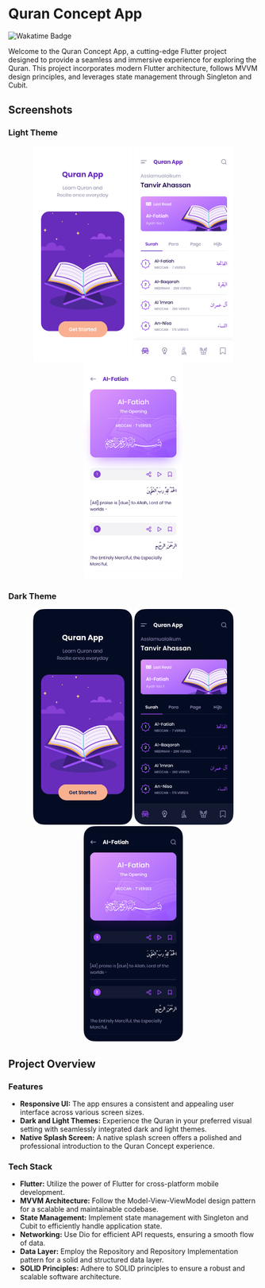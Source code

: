 # Quran Concept App

![Wakatime Badge](https://wakatime.com/badge/user/018c9017-daf8-45c1-be71-8b16fd238022/project/018cb42b-2cb1-4a26-b291-7f680675f49b.svg)

Welcome to the Quran Concept App, a cutting-edge Flutter project designed to provide a seamless and immersive experience for exploring the Quran. This project incorporates modern Flutter architecture, follows MVVM design principles, and leverages state management through Singleton and Cubit.

## Screenshots

### Light Theme

<div align="center">
  <img src="assets/images/pngs/Splash.png" alt="Light Splash Screen" width="200"/>
  <img src="assets/images/pngs/Home.png" alt="Light Home Screen" width="200"/>
  <img src="assets/images/pngs/SurahDetaails.png" alt="Light Surah Details Screen" width="200"/>
</div>

### Dark Theme

<div align="center">
  <img src="assets/images/pngs/darkSplash.png" alt="Dark Splash Screen" width="200"/>
  <img src="assets/images/pngs/darkHome.png" alt="Dark Home Screen" width="200"/>
  <img src="assets/images/pngs/darkSurahDetaails.png" alt="Dark Surah Details Screen" width="200"/>
</div>
<!-- Add more screenshots here -->

## Project Overview

### Features

- **Responsive UI:** The app ensures a consistent and appealing user interface across various screen sizes.
- **Dark and Light Themes:** Experience the Quran in your preferred visual setting with seamlessly integrated dark and light themes.
- **Native Splash Screen:** A native splash screen offers a polished and professional introduction to the Quran Concept experience.

### Tech Stack

- **Flutter:** Utilize the power of Flutter for cross-platform mobile development.
- **MVVM Architecture:** Follow the Model-View-ViewModel design pattern for a scalable and maintainable codebase.
- **State Management:** Implement state management with Singleton and Cubit to efficiently handle application state.
- **Networking:** Use Dio for efficient API requests, ensuring a smooth flow of data.
- **Data Layer:** Employ the Repository and Repository Implementation pattern for a solid and structured data layer.
- **SOLID Principles:** Adhere to SOLID principles to ensure a robust and scalable software architecture.
